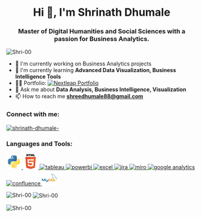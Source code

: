 <h1 align="center">Hi 👋, I'm Shrinath Dhumale</h1>
<h3 align="center">Master of Digital Humanities and Social Sciences with a passion for Business Analytics.</h3>

<p align="left"> <img src="https://komarev.com/ghpvc/?username=Shri-00&label=Profile%20views&color=0e75b6&style=flat" alt="Shri-00" /> </p>

- 🔭 I'm currently working on Business Analytics projects
- 🌱 I'm currently learning **Advanced Data Visualization, Business Intelligence Tools**
- 👨‍💻 Portfolio: <a href="https://nextleap.app/portfolio/shrinath-dhumale-0fbe" target="_blank"><img src="Nextleap.png" alt="Nextleap Portfolio" height="30"/></a>
- 💬 Ask me about **Data Analysis, Business Intelligence, Visualization**
- 📫 How to reach me **shreedhumale88@gmail.com**

<h3 align="left">Connect with me:</h3>
<p align="left">
<a href="https://linkedin.com/in/shrinath-dhumale-" target="blank"><img align="center" src="https://raw.githubusercontent.com/rahuldkjain/github-profile-readme-generator/master/src/images/icons/Social/linked-in-alt.svg" alt="shrinath-dhumale-" height="30" width="40" /></a>
</p>

<h3 align="left">Languages and Tools:</h3>
<p align="left">
<a href="https://www.python.org" target="_blank" rel="noreferrer"> <img src="https://raw.githubusercontent.com/devicons/devicon/master/icons/python/python-original.svg" alt="python" width="40" height="40"/> </a>
<a href="https://www.w3.org/html/" target="_blank" rel="noreferrer"> <img src="https://raw.githubusercontent.com/devicons/devicon/master/icons/html5/html5-original-wordmark.svg" alt="html5" width="40" height="40"/> </a>
<a href="https://www.tableau.com/" target="_blank" rel="noreferrer"> <img src="https://cdn.worldvectorlogo.com/logos/tableau-software.svg" alt="tableau" width="40" height="40"/> </a>
<a href="https://powerbi.microsoft.com/" target="_blank" rel="noreferrer"> <img src="https://upload.wikimedia.org/wikipedia/commons/c/cf/New_Power_BI_Logo.svg" alt="powerbi" width="40" height="40"/> </a>
<a href="https://www.microsoft.com/en-us/microsoft-365/excel" target="_blank" rel="noreferrer"> <img src="https://upload.wikimedia.org/wikipedia/commons/3/34/Microsoft_Office_Excel_%282019%E2%80%93present%29.svg" alt="excel" width="40" height="40"/> </a>
<a href="https://www.atlassian.com/software/jira" target="_blank" rel="noreferrer"> <img src="https://www.vectorlogo.zone/logos/atlassian_jira/atlassian_jira-icon.svg" alt="jira" width="40" height="40"/> </a>
<a href="https://miro.com/" target="_blank" rel="noreferrer"> <img src="https://cdn.worldvectorlogo.com/logos/miro-2.svg" alt="miro" width="40" height="40"/> </a>
<a href="https://analytics.google.com/" target="_blank" rel="noreferrer"> <img src="https://www.vectorlogo.zone/logos/google_analytics/google_analytics-icon.svg" alt="google analytics" width="40" height="40"/> </a>
<a href="https://www.atlassian.com/software/confluence" target="_blank" rel="noreferrer"> <img src="https://www.vectorlogo.zone/logos/atlassian_confluence/atlassian_confluence-icon.svg" alt="confluence" width="40" height="40"/> </a>
<a href="https://www.mysql.com/" target="_blank" rel="noreferrer"> <img src="https://raw.githubusercontent.com/devicons/devicon/master/icons/mysql/mysql-original-wordmark.svg" alt="mysql" width="40" height="40"/> </a>
</p>

<p><img align="left" src="https://github-readme-stats.vercel.app/api/top-langs?username=Shri-00&show_icons=true&locale=en&layout=compact" alt="Shri-00" /></p>

<p>&nbsp;<img align="center" src="https://github-readme-stats.vercel.app/api?username=Shri-00&show_icons=true&locale=en" alt="Shri-00" /></p>

<p><img align="center" src="https://github-readme-streak-stats.herokuapp.com/?user=Shri-00&" alt="Shri-00" /></p>
